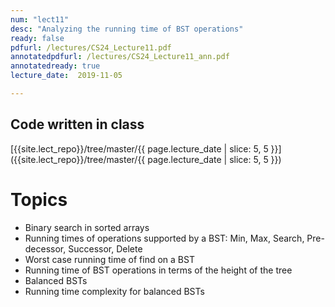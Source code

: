 ```yaml
---
num: "lect11"
desc: "Analyzing the running time of BST operations"
ready: false
pdfurl: /lectures/CS24_Lecture11.pdf
annotatedpdfurl: /lectures/CS24_Lecture11_ann.pdf
annotatedready: true
lecture_date:  2019-11-05

---
```


## Code written in class
[{{site.lect_repo}}/tree/master/{{ page.lecture_date | slice: 5, 5 }}]({{site.lect_repo}}/tree/master/{{ page.lecture_date | slice: 5, 5 }})

# Topics

* Binary search in sorted arrays
* Running times of operations supported by a BST: Min, Max, Search, Pre-decessor, Successor, Delete
* Worst case running time of find on a BST
* Running time of BST operations in terms of the height of the tree
* Balanced BSTs
* Running time complexity for balanced BSTs




